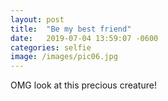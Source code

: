 ```yaml
---
layout: post
title:  "Be my best friend"
date:   2019-07-04 13:59:07 -0600
categories: selfie
image: /images/pic06.jpg
---
```


OMG look at this precious creature!